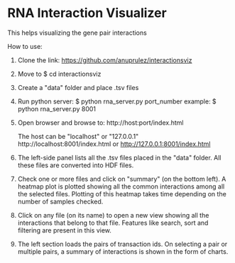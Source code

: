 # RNA Interaction Visualizer

This helps visualizing the gene pair interactions

How to use:

1. Clone the link: https://github.com/anuprulez/interactionsviz

2. Move to $ cd interactionsviz

3. Create a "data" folder and place .tsv files

4. Run python server: $ python rna_server.py port_number
   example: $ python rna_server.py 8001

5. Open browser and browse to: http://host:port/index.html
   
   The host can be "localhost" or "127.0.0.1"
   http://localhost:8001/index.html or http://127.0.0.1:8001/index.html

6. The left-side panel lists all the .tsv files placed in the "data" folder. All these files are converted into HDF files.

7. Check one or more files and click on "summary" (on the bottom left). A heatmap plot is plotted showing all the common interactions among all the selected files. Plotting of this heatmap takes time depending on the number of samples checked.

8. Click on any file (on its name) to open a new view showing all the interactions that belong to that file. Features like search, sort and filtering are present in this view.

9. The left section loads the pairs of transaction ids. On selecting a pair or multiple pairs, a summary of interactions is shown in the form of charts.
